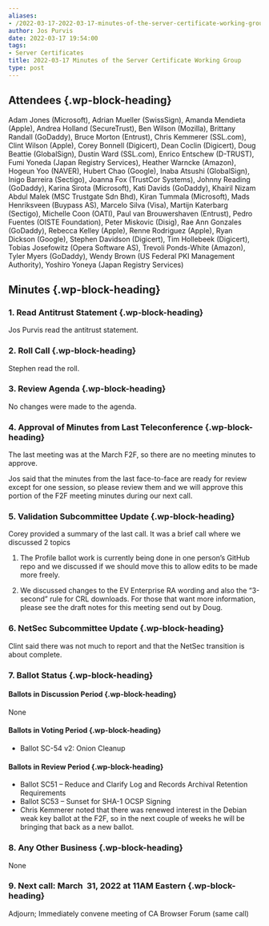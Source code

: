 ```yaml
---
aliases:
- /2022-03-17-2022-03-17-minutes-of-the-server-certificate-working-group/
author: Jos Purvis
date: 2022-03-17 19:54:00
tags:
- Server Certificates
title: 2022-03-17 Minutes of the Server Certificate Working Group
type: post
---
```


## Attendees {.wp-block-heading}

Adam Jones (Microsoft), Adrian Mueller (SwissSign), Amanda Mendieta (Apple), Andrea Holland (SecureTrust), Ben Wilson (Mozilla), Brittany Randall (GoDaddy), Bruce Morton (Entrust), Chris Kemmerer (SSL.com), Clint Wilson (Apple), Corey Bonnell (Digicert), Dean Coclin (Digicert), Doug Beattie (GlobalSign), Dustin Ward (SSL.com), Enrico Entschew (D-TRUST), Fumi Yoneda (Japan Registry Services), Heather Warncke (Amazon), Hogeun Yoo (NAVER), Hubert Chao (Google), Inaba Atsushi (GlobalSign), Inigo Barreira (Sectigo), Joanna Fox (TrustCor Systems), Johnny Reading (GoDaddy), Karina Sirota (Microsoft), Kati Davids (GoDaddy), Khairil Nizam Abdul Malek (MSC Trustgate Sdn Bhd), Kiran Tummala (Microsoft), Mads Henriksveen (Buypass AS), Marcelo Silva (Visa), Martijn Katerbarg (Sectigo), Michelle Coon (OATI), Paul van Brouwershaven (Entrust), Pedro Fuentes (OISTE Foundation), Peter Miskovic (Disig), Rae Ann Gonzales (GoDaddy), Rebecca Kelley (Apple), Renne Rodriguez (Apple), Ryan Dickson (Google), Stephen Davidson (Digicert), Tim Hollebeek (Digicert), Tobias Josefowitz (Opera Software AS), Trevoli Ponds-White (Amazon), Tyler Myers (GoDaddy), Wendy Brown (US Federal PKI Management Authority), Yoshiro Yoneya (Japan Registry Services)

## Minutes {.wp-block-heading}

### 1. Read Antitrust Statement {.wp-block-heading}

Jos Purvis read the antitrust statement.

### 2. Roll Call {.wp-block-heading}

Stephen read the roll.

### 3. Review Agenda {.wp-block-heading}

No changes were made to the agenda.

### 4. Approval of Minutes from Last Teleconference {.wp-block-heading}

The last meeting was at the March F2F, so there are no meeting minutes to approve.

Jos said that the minutes from the last face-to-face are ready for review except for one session, so please review them and we will approve this portion of the F2F meeting minutes during our next call.

### 5. Validation Subcommittee Update {.wp-block-heading}

Corey provided a summary of the last call. It was a brief call where we discussed 2 topics

1) The Profile ballot work is currently being done in one person’s GitHub repo and we discussed if we should move this to allow edits to be made more freely.

2. We discussed changes to the EV Enterprise RA wording and also the “3-second” rule for CRL downloads. For those that want more information, please see the draft notes for this meeting send out by Doug.

### 6. NetSec Subcommittee Update {.wp-block-heading}

Clint said there was not much to report and that the NetSec transition is about complete.

### 7. Ballot Status {.wp-block-heading}

#### Ballots in Discussion Period {.wp-block-heading}

None

#### Ballots in Voting Period {.wp-block-heading}

- Ballot SC-54 v2: Onion Cleanup

#### Ballots in Review Period {.wp-block-heading}

- Ballot SC51 – Reduce and Clarify Log and Records Archival Retention Requirements
- Ballot SC53 – Sunset for SHA-1 OCSP Signing
- Chris Kemmerer noted that there was renewed interest in the Debian weak key ballot at the F2F, so in the next couple of weeks he will be bringing that back as a new ballot.

### 8. Any Other Business {.wp-block-heading}

None

### 9. Next call: March  31, 2022 at 11AM Eastern {.wp-block-heading}

Adjourn; Immediately convene meeting of CA Browser Forum (same call)
